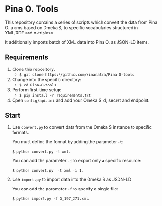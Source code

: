 # Pina O. Tools 

This repository contains a series of scripts which convert the data from Pina O. a cms based on Omeka S, to specific vocabularies structured in XML/RDF and n-tripless.

It additionally imports batch of XML data into Pina O. as JSON-LD items. 


Requirements
----------

1. Clone this repository:
   * `$ git clone https://github.com/sinanatra/Pina-O-tools`
1. Change into the specific directory:
   * `$ cd Pina-O-tools`
1. Perform first-time setup:
   * `$ pip install -r requirements.txt`
1. Open `config/api.ini` and add your Omeka S id, secret and endpoint.

Start
----------

1. Use `convert.py` to convert data from the Omeka S instance to specific formats. 

    You must define the format by adding the parameter `-t`:

    `$ python convert.py -t xml`. 

    You can add the parameter `-i` to export only a specific resource:

    `$ python convert.py  -t xml -i 1`. 


1. Use `import.py` to import data into the Omeka S as JSON-LD
    
    You can add the parameter `-f` to specify a single file:
    
    `$ python import.py -f G_197_271.xml`.
